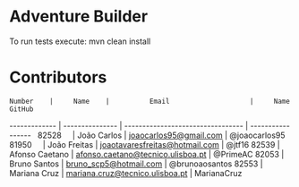 # Adventure Builder

To run tests execute: mvn clean install

# Contributors

    Number    |     Name 	|          Email                 	|     Name GitHub
------------- | ---------------	| ---------------------------------	| -----------------
    82528     | João Carlos     | joaocarlos95@gmail.com         	|    @joaocarlos95
    81950     | João Freitas    | joaotavaresfreitas@hotmail.com 	|    @jtf16
    82539     |	Afonso Caetano  | afonso.caetano@tecnico.ulisboa.pt 	|    @PrimeAC
    82053     | Bruno Santos	| bruno_scp5@hotmail.com           	|    @brunoaosantos
    82553     | Mariana Cruz    | mariana.cruz@tecnico.ulisboa.pt	|    MarianaCruz
